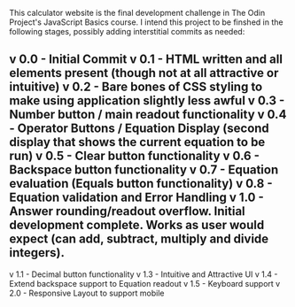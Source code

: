 This calculator website is the final development challenge in The Odin Project's JavaScript Basics course.
I intend this project to be finshed in the following stages, possibly adding interstitial commits as needed:

v 0.0 - Initial Commit
v 0.1 - HTML written and all elements present (though not at all attractive or intuitive)
v 0.2 - Bare bones of CSS styling to make using application slightly less awful
v 0.3 - Number button / main readout functionality
v 0.4 - Operator Buttons / Equation Display (second display that shows the current equation to be run)
v 0.5 - Clear button functionality
v 0.6 - Backspace button functionality
v 0.7 - Equation evaluation (Equals button functionality)
v 0.8 - Equation validation and Error Handling
v 1.0 - Answer rounding/readout overflow.
        Initial development complete. Works as user would expect (can add, subtract, multiply and divide integers).
-------------------------------------------------------------
v 1.1 - Decimal button functionality
v 1.3 - Intuitive and Attractive UI
v 1.4 - Extend backspace support to Equation readout
v 1.5 - Keyboard support
v 2.0 - Responsive Layout to support mobile